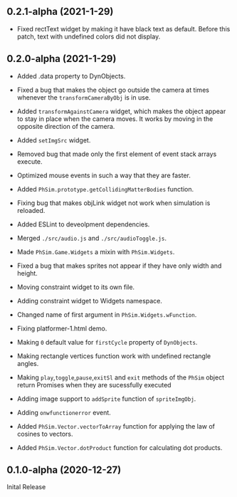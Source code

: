 ## 0.2.1-alpha (2021-1-29)

* Fixed rectText widget by making it have black text as default. Before this patch, text with undefined colors did not display.

## 0.2.0-alpha (2021-1-29)

* Added .data property to DynObjects.

* Fixed a bug that makes the object go outside the camera at times whenever the ```transformCameraByObj``` is in use.

* Added ```transformAgainstCamera``` widget, which makes the object appear to stay in place when the camera moves. It works by moving in the opposite direction of the camera.

* Added ```setImgSrc``` widget.

* Removed bug that made only the first element of event stack arrays execute.

* Optimized mouse events in such a way that they are faster.

* Added `PhSim.prototype.getCollidingMatterBodies` function.

* Fixing bug that makes objLink widget not work when simulation is reloaded.

* Added ESLint to deveolpment dependencies.

* Merged `./src/audio.js` and `./src/audioToggle.js`.

* Made `PhSim.Game.Widgets` a mixin with `PhSim.Widgets`.

* Fixed a bug that makes sprites not appear if they have only width and height.

* Moving constraint widget to its own file.

* Adding constraint widget to Widgets namespace.

* Changed name of first argument in `PhSim.Widgets.wFunction`.

* Fixing platformer-1.html demo.

* Making `0` default value for `firstCycle` property of `DynObjects`.

* Making rectangle vertices function work with undefined rectangle angles.

* Making `play`,`toggle`,`pause`,`exitSl` and `exit` methods of the `PhSim` object return Promises when they are sucessfully executed

* Adding image support to `addSprite` function of `spriteImgObj`.

* Adding `onwfunctionerror` event.

* Added `PhSim.Vector.vectorToArray` function for applying the law of cosines to vectors.

* Added `PhSim.Vector.dotProduct` function for calculating dot products.

## 0.1.0-alpha (2020-12-27)
Inital Release